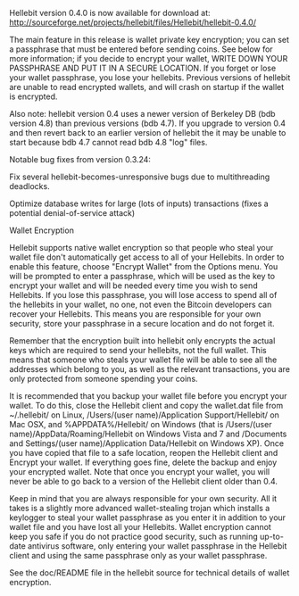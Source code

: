 Hellebit version 0.4.0 is now available for download at:
http://sourceforge.net/projects/hellebit/files/Hellebit/hellebit-0.4.0/

The main feature in this release is wallet private key encryption;
you can set a passphrase that must be entered before sending coins.
See below for more information; if you decide to encrypt your wallet,
WRITE DOWN YOUR PASSPHRASE AND PUT IT IN A SECURE LOCATION. If you
forget or lose your wallet passphrase, you lose your hellebits.
Previous versions of hellebit are unable to read encrypted wallets,
and will crash on startup if the wallet is encrypted.

Also note: hellebit version 0.4 uses a newer version of Berkeley DB
(bdb version 4.8) than previous versions (bdb 4.7). If you upgrade
to version 0.4 and then revert back to an earlier version of hellebit
the it may be unable to start because bdb 4.7 cannot read bdb 4.8
"log" files.


Notable bug fixes from version 0.3.24:

Fix several hellebit-becomes-unresponsive bugs due to multithreading
deadlocks.

Optimize database writes for large (lots of inputs) transactions
(fixes a potential denial-of-service attack)


Wallet Encryption

Hellebit supports native wallet encryption so that people who steal your
wallet file don't automatically get access to all of your Hellebits.
In order to enable this feature, choose "Encrypt Wallet" from the
Options menu.  You will be prompted to enter a passphrase, which
will be used as the key to encrypt your wallet and will be needed
every time you wish to send Hellebits.  If you lose this passphrase,
you will lose access to spend all of the hellebits in your wallet,
no one, not even the Bitcoin developers can recover your Hellebits.
This means you are responsible for your own security, store your
passphrase in a secure location and do not forget it.

Remember that the encryption built into hellebit only encrypts the
actual keys which are required to send your hellebits, not the full
wallet.  This means that someone who steals your wallet file will
be able to see all the addresses which belong to you, as well as the
relevant transactions, you are only protected from someone spending
your coins.

It is recommended that you backup your wallet file before you
encrypt your wallet.  To do this, close the Hellebit client and
copy the wallet.dat file from ~/.hellebit/ on Linux, /Users/(user
name)/Application Support/Hellebit/ on Mac OSX, and %APPDATA%/Hellebit/
on Windows (that is /Users/(user name)/AppData/Roaming/Hellebit on
Windows Vista and 7 and /Documents and Settings/(user name)/Application
Data/Hellebit on Windows XP).  Once you have copied that file to a
safe location, reopen the Hellebit client and Encrypt your wallet.
If everything goes fine, delete the backup and enjoy your encrypted
wallet.  Note that once you encrypt your wallet, you will never be
able to go back to a version of the Hellebit client older than 0.4.

Keep in mind that you are always responsible for your own security.
All it takes is a slightly more advanced wallet-stealing trojan which
installs a keylogger to steal your wallet passphrase as you enter it
in addition to your wallet file and you have lost all your Hellebits.
Wallet encryption cannot keep you safe if you do not practice
good security, such as running up-to-date antivirus software, only
entering your wallet passphrase in the Hellebit client and using the
same passphrase only as your wallet passphrase.

See the doc/README file in the hellebit source for technical details
of wallet encryption.
